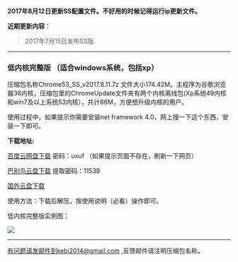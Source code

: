**2017年8月12日更新SS配置文件。不好用的时候记得运行ip更新文件。**

**近期更新内容**：

> 2017年7月15日发布SS版

***

### 低内核完整版 （适合windows系统，包括xp）

压缩包名称Chrome53_SS_v2017.8.11.7z 文件大小174.42M。主程序为谷歌浏览器36内核，压缩包里的ChromeUpdate文件夹有两个内核离线包(Xp系统49内核和win7及以上系统53内核），共计86M，方便想升级内核的用户。

使用过程中，如果提示你需要安装net framework 4.0，网上搜一下这个东西，安装一下即可。

**下载地址:**

[百度云网盘下载](https://pan.baidu.com/s/1dE5fHdf) 密码：uxuf （如果提示页面不存在，刷新一下网页）

[巴别鸟云盘下载](https://www.babel.cc/share.do?s=2134550656259265) 提取密码：11539

[国外云盘下载](https://nofile.io/f/gSsUafSp9CQ/Chrome53_SS_v2017.8.11.7z) 

使用方法：下载后解压，按使用说明（必看）操作即可。


低内核完整版实例图：

![](https://raw.githubusercontent.com/Alvin9999/pac2/master/softimag/53chromess001.png)


***


有问题请发邮件到kebi2014@gmail.com ,反馈邮件请注明压缩包名称。
